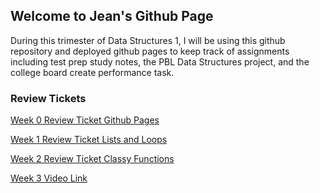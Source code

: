 ## Welcome to Jean's Github Page

During this trimester of Data Structures 1, I will be using this github repository and deployed github pages to keep track of assignments including test prep study notes, the PBL Data Structures project, and the college board create performance task. 

### Review Tickets
[Week 0 Review Ticket Github Pages](https://github.com/jeankim05/tri3teambigmac/issues/15) 


[Week 1 Review Ticket Lists and Loops](https://github.com/jeankim05/jeanapcsptri3/issues/2)


[Week 2 Review Ticket Classy Functions](https://github.com/jeankim05/jeanapcsptri3/issues/4)


[Week 3 Video Link](https://www.youtube.com/watch?v=w_IIscVg-Fw)
